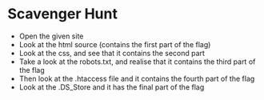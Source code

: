 # Scavenger Hunt
- Open the given site
- Look at the html source (contains the first part of the flag)
- Look at the css, and see that it contains the second part
- Take a look at the robots.txt, and realise that it contains the third part of the flag
- Then look at the .htaccess file and it contains the fourth part of the flag
- Look at the .DS_Store and it has the final part of the flag